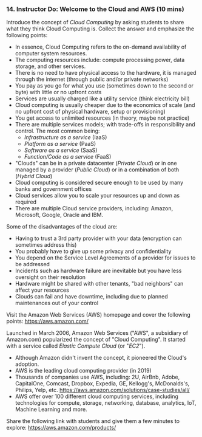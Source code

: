
### 14. Instructor Do: Welcome to the Cloud and AWS (10 mins)

Introduce the concept of _Cloud Computing_ by asking students to share what they think Cloud Computing is.
Collect the answer and emphasize the following points:

* In essence, Cloud Computing refers to the on-demand availability of computer system resources.
* The computing resources include: compute processing power, data storage, and other services.
* There is no need to have physical access to the hardware, it is managed through the internet (through public and/or private networks)
* You pay as you go for what you use (sometimes down to the second or byte) with little or no upfront costs
* Services are usually charged like a utility service (think electricity bill)
* Cloud computing is usually cheaper due to the economics of scale (and no upfront cost of physical hardware, setup or provisioning)
* You get access to unlimited resources (in theory, maybe not practice)
* There are multiple services models; with trade-offs in responsibility and control. The most common being:
  * _Infrastructure as a service_ (IaaS)
  * _Platform as a service_ (PaaS)
  * _Software as a service_ (SaaS)
  * _Function/Code as a service_ (FaaS)
* "Clouds" can be in a private datacenter (_Private Cloud_) or in one managed by a provider (_Public Cloud_) or in a combination of both (_Hybrid Cloud_)
* Cloud computing is considered secure enough to be used by many banks and government offices
* Cloud services allow you to scale your resources up and down as required
* There are multiple Cloud service providers, including: Amazon, Microsoft, Google, Oracle and IBM.

Some of the disadvantages of the cloud are:

* Having to trust a 3rd party provider with your data (encryption can sometimes address this)
* You probably have to give up some privacy and confidentiality
* You depend on the Service Level Agreements of a provider for issues to be addressed
* Incidents such as hardware failure are inevitable but you have less oversight on their resolution
* Hardware might be shared with other tenants, "bad neighbors" can affect your resources
* Clouds can fail and have downtime, including due to planned maintenances out of your control

Visit the Amazon Web Services (AWS) homepage and cover the following points:
<https://aws.amazon.com/>

Launched in March 2006, Amazon Web Services ("AWS", a subsidiary of Amazon.com) popularized the concept of "Cloud Computing".
It started with a service called _Elastic Compute Cloud_ (or "_EC2_"). 

* Although Amazon didn't invent the concept, it pioneered the Cloud's adoption.
* AWS is the leading cloud computing provider (in 2019)
* Thousands of companies use AWS, including: 2U, AirBnb, Adobe, CapitalOne, Comcast, Dropbox, Expedia, GE, Kellogg's, McDonalds's, Philips, Yelp, etc.
  <https://aws.amazon.com/solutions/case-studies/all/>
* AWS offer over 100 different cloud computing services, including technologies for compute, storage, networking, database, analytics, IoT, Machine Learning and more.

Share the following link with students and give them a few minutes to explore:
  <https://aws.amazon.com/products/>
